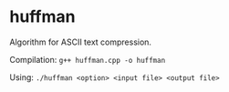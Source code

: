 # huffman

Algorithm for ASCII text compression. 

Compilation:
``` g++ huffman.cpp -o huffman ```

Using: 
``` ./huffman <option> <input file> <output file> ```
